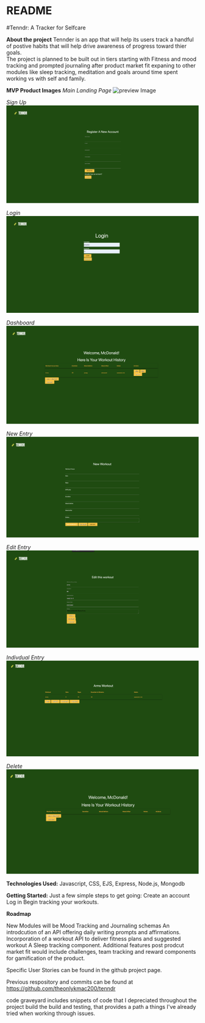 # README
#Tenndr: A Tracker for Selfcare

**About the project**
Tennder is an app that will help its users track a handful of postive habits that will help drive awareness of progress toward thier goals.  
The project is planned to be built out in tiers starting with Fitness and mood tracking and prompted journaling after product market fit expaning to other modules like sleep tracking, meditation and goals around time spent working vs with self and family. 

**MVP Product Images**
*Main Landing Page*
![preview Image](public/img/Home.png)

*Sign Up*
![Signup](public/img/Signup.png)

*Login* 
![Log in](public/img/login.png)

*Dashboard*
![dashboard](public/img/Dashboard.png)

*New Entry*
![New Entry](public/img/new%20Entry.png)

*Edit Entry*
![Edit](public/img/edit.png)

*Indivdual Entry*
![show page](public/img/Indivdual%20Entry%20page.png)

*Delete*
![Deleted Page leads to dashboard](public/img/Delete.png)


**Technologies Used:**
Javascript, CSS, EJS, Express, Node.js, Mongodb

**Getting Started:**
Just a few simple steps to get going:
Create an account
Log in
Begin tracking your workouts. 

**Roadmap**

New Modules will be Mood Tracking and Journaling schemas
An introdcution of an API offering daily writing prompts and affirmations.
Incorporation of a workout API to deliver fitness plans and suggested workout
A Sleep tracking component. 
Additional features post prodcut market fit would include challenges, team tracking and reward components for gamification of the product.

Specific User Stories can be found in the github project page.

Previous respository and commits can be found at 
https://github.com/theonlykmac200/tenndr

code graveyard includes snippets of code that I depreciated throughout the project build the build and testing, that provides a path a things I've already tried when working through issues.


